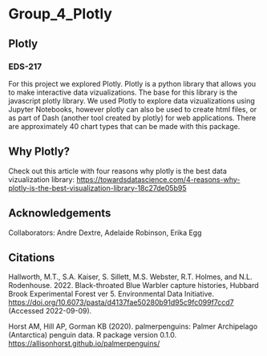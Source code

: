 # Group_4_Plotly
## Plotly
### EDS-217

For this project we explored Plotly. Plotly is a python library that allows you to make interactive data vizualizations. The base for this library is the javascript plotly library. 
We used Plotly to explore data vizualizations using Jupyter Notebooks, however plotly can also be used to create html files, or as part of Dash (another tool created by plotly) for web applications. 
There are approximately 40 chart types that can be made with this package.
## Why Plotly?
Check out this article with four reasons why plotly is the best data vizualization library: 
https://towardsdatascience.com/4-reasons-why-plotly-is-the-best-visualization-library-18c27de05b95

## Acknowledgements
Collaborators: Andre Dextre, Adelaide Robinson, Erika Egg 

## Citations 
Hallworth, M.T., S.A. Kaiser, S. Sillett, M.S. Webster, R.T. Holmes, and N.L. Rodenhouse. 2022. Black-throated Blue Warbler capture histories, Hubbard Brook Experimental Forest ver 5. Environmental Data Initiative. https://doi.org/10.6073/pasta/d4137fae50280b91d95c9fc099f7ccd7 (Accessed 2022-09-09). 

Horst AM, Hill AP, Gorman KB (2020). palmerpenguins: Palmer Archipelago
  (Antarctica) penguin data. R package version 0.1.0.
  https://allisonhorst.github.io/palmerpenguins/

